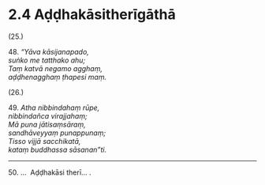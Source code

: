 

# 2.4 Aḍḍhakāsitherīgāthā



(25.)

48\. _“Yāva kāsijanapado,_  
_suṅko me tatthako ahu;_  
_Taṃ katvā negamo agghaṃ,_  
_aḍḍhenagghaṃ ṭhapesi maṃ._  


(26.)

49\. _Atha nibbindahaṃ rūpe,_  
_nibbindañca virajjahaṃ;_  
_Mā puna jātisaṃsāraṃ,_  
_sandhāveyyaṃ punappunaṃ;_  
_Tisso vijjā sacchikatā,_  
_kataṃ buddhassa sāsanan”ti._  


---

50\. …  Aḍḍhakāsi therī… .





